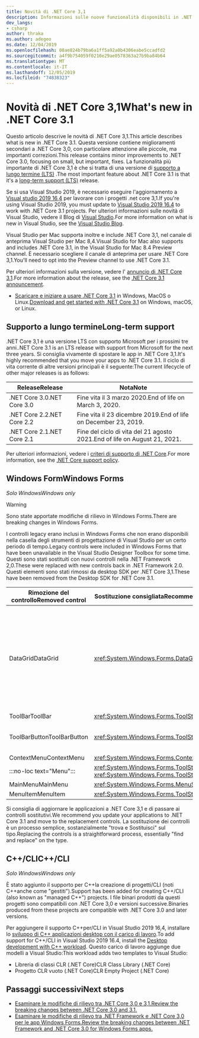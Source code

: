```yaml
---
title: Novità di .NET Core 3,1
description: Informazioni sulle nuove funzionalità disponibili in .NET Core 3,1.
dev_langs:
- csharp
author: thraka
ms.author: adegeo
ms.date: 12/04/2019
ms.openlocfilehash: 08ae824b79ba6a1ff5a92a0b4306eabe5ccadfd2
ms.sourcegitcommit: a4f9b754059f0210e29ae0578363a27b9ba84b64
ms.translationtype: MT
ms.contentlocale: it-IT
ms.lasthandoff: 12/05/2019
ms.locfileid: "74838323"
---
```

# <a name="whats-new-in-net-core-31"></a><span data-ttu-id="a68e4-103">Novità di .NET Core 3,1</span><span class="sxs-lookup"><span data-stu-id="a68e4-103">What's new in .NET Core 3.1</span></span>

<span data-ttu-id="a68e4-104">Questo articolo descrive le novità di .NET Core 3,1.</span><span class="sxs-lookup"><span data-stu-id="a68e4-104">This article describes what is new in .NET Core 3.1.</span></span> <span data-ttu-id="a68e4-105">Questa versione contiene miglioramenti secondari a .NET Core 3,0, con particolare attenzione alle piccole, ma importanti correzioni.</span><span class="sxs-lookup"><span data-stu-id="a68e4-105">This release contains minor improvements to .NET Core 3.0, focusing on small, but important, fixes.</span></span> <span data-ttu-id="a68e4-106">La funzionalità più importante di .NET Core 3,1 è che si tratta di una versione di [supporto a lungo termine (LTS)](#long-term-support) .</span><span class="sxs-lookup"><span data-stu-id="a68e4-106">The most important feature about .NET Core 3.1 is that it's a [long-term support (LTS)](#long-term-support) release.</span></span>

<span data-ttu-id="a68e4-107">Se si usa Visual Studio 2019, è necessario eseguire l'aggiornamento a [Visual studio 2019 16,4](https://visualstudio.microsoft.com/downloads/) per lavorare con i progetti .net core 3,1.</span><span class="sxs-lookup"><span data-stu-id="a68e4-107">If you're using Visual Studio 2019, you must update to [Visual Studio 2019 16.4](https://visualstudio.microsoft.com/downloads/) to work with .NET Core 3.1 projects.</span></span> <span data-ttu-id="a68e4-108">Per ulteriori informazioni sulle novità di Visual Studio, vedere il Blog di [Visual Studio](https://devblogs.microsoft.com/visualstudio/tis-the-season-visual-studio-2019/).</span><span class="sxs-lookup"><span data-stu-id="a68e4-108">For more information on what is new in Visual Studio, see the [Visual Studio Blog](https://devblogs.microsoft.com/visualstudio/tis-the-season-visual-studio-2019/).</span></span>

<span data-ttu-id="a68e4-109">Visual Studio per Mac supporta inoltre e include .NET Core 3,1, nel canale di anteprima Visual Studio per Mac 8,4.</span><span class="sxs-lookup"><span data-stu-id="a68e4-109">Visual Studio for Mac also supports and includes .NET Core 3.1, in the Visual Studio for Mac 8.4 Preview channel.</span></span> <span data-ttu-id="a68e4-110">È necessario scegliere il canale di anteprima per usare .NET Core 3,1.</span><span class="sxs-lookup"><span data-stu-id="a68e4-110">You'll need to opt into the Preview channel to use .NET Core 3.1.</span></span>

<span data-ttu-id="a68e4-111">Per ulteriori informazioni sulla versione, vedere l' [annuncio di .NET Core 3,1](https://devblogs.microsoft.com/dotnet/announcing-net-core-3-1/).</span><span class="sxs-lookup"><span data-stu-id="a68e4-111">For more information about the release, see the [.NET Core 3.1 announcement](https://devblogs.microsoft.com/dotnet/announcing-net-core-3-1/).</span></span>

- <span data-ttu-id="a68e4-112">[Scaricare e iniziare a usare .NET Core 3,1](https://dotnet.microsoft.com/download/dotnet-core/3.1) in Windows, MacOS o Linux.</span><span class="sxs-lookup"><span data-stu-id="a68e4-112">[Download and get started with .NET Core 3.1](https://dotnet.microsoft.com/download/dotnet-core/3.1) on Windows, macOS, or Linux.</span></span>

## <a name="long-term-support"></a><span data-ttu-id="a68e4-113">Supporto a lungo termine</span><span class="sxs-lookup"><span data-stu-id="a68e4-113">Long-term support</span></span>

<span data-ttu-id="a68e4-114">.NET Core 3,1 è una versione LTS con supporto Microsoft per i prossimi tre anni.</span><span class="sxs-lookup"><span data-stu-id="a68e4-114">.NET Core 3.1 is an LTS release with support from Microsoft for the next three years.</span></span> <span data-ttu-id="a68e4-115">Si consiglia vivamente di spostare le app in .NET Core 3,1.</span><span class="sxs-lookup"><span data-stu-id="a68e4-115">It's highly recommended that you move your apps to .NET Core 3.1.</span></span> <span data-ttu-id="a68e4-116">Il ciclo di vita corrente di altre versioni principali è il seguente:</span><span class="sxs-lookup"><span data-stu-id="a68e4-116">The current lifecycle of other major releases is as follows:</span></span>

| <span data-ttu-id="a68e4-117">Release</span><span class="sxs-lookup"><span data-stu-id="a68e4-117">Release</span></span> | <span data-ttu-id="a68e4-118">Nota</span><span class="sxs-lookup"><span data-stu-id="a68e4-118">Note</span></span> |
| ------- | ---- |
| <span data-ttu-id="a68e4-119">.NET Core 3.0</span><span class="sxs-lookup"><span data-stu-id="a68e4-119">.NET Core 3.0</span></span> | <span data-ttu-id="a68e4-120">Fine vita il 3 marzo 2020.</span><span class="sxs-lookup"><span data-stu-id="a68e4-120">End of life on March 3, 2020.</span></span>     |
| <span data-ttu-id="a68e4-121">.NET Core 2.2</span><span class="sxs-lookup"><span data-stu-id="a68e4-121">.NET Core 2.2</span></span> | <span data-ttu-id="a68e4-122">Fine vita il 23 dicembre 2019.</span><span class="sxs-lookup"><span data-stu-id="a68e4-122">End of life on December 23, 2019.</span></span> |
| <span data-ttu-id="a68e4-123">.NET Core 2.1</span><span class="sxs-lookup"><span data-stu-id="a68e4-123">.NET Core 2.1</span></span> | <span data-ttu-id="a68e4-124">Fine del ciclo di vita del 21 agosto 2021.</span><span class="sxs-lookup"><span data-stu-id="a68e4-124">End of life on August 21, 2021.</span></span>    |

<span data-ttu-id="a68e4-125">Per ulteriori informazioni, vedere i [criteri di supporto di .NET Core](https://dotnet.microsoft.com/platform/support/policy/dotnet-core).</span><span class="sxs-lookup"><span data-stu-id="a68e4-125">For more information, see the [.NET Core support policy](https://dotnet.microsoft.com/platform/support/policy/dotnet-core).</span></span>

## <a name="windows-forms"></a><span data-ttu-id="a68e4-126">Windows Form</span><span class="sxs-lookup"><span data-stu-id="a68e4-126">Windows Forms</span></span>

<span data-ttu-id="a68e4-127">*Solo Windows*</span><span class="sxs-lookup"><span data-stu-id="a68e4-127">*Windows only*</span></span>

> [!WARNING]
> <span data-ttu-id="a68e4-128">Sono state apportate modifiche di rilievo in Windows Forms.</span><span class="sxs-lookup"><span data-stu-id="a68e4-128">There are breaking changes in Windows Forms.</span></span>

<span data-ttu-id="a68e4-129">I controlli legacy erano inclusi in Windows Forms che non erano disponibili nella casella degli strumenti di progettazione di Visual Studio per un certo periodo di tempo.</span><span class="sxs-lookup"><span data-stu-id="a68e4-129">Legacy controls were included in Windows Forms that have been unavailable in the Visual Studio Designer Toolbox for some time.</span></span> <span data-ttu-id="a68e4-130">Questi sono stati sostituiti con nuovi controlli nella .NET Framework 2,0.</span><span class="sxs-lookup"><span data-stu-id="a68e4-130">These were replaced with new controls back in .NET Framework 2.0.</span></span> <span data-ttu-id="a68e4-131">Questi elementi sono stati rimossi da desktop SDK per .NET Core 3,1.</span><span class="sxs-lookup"><span data-stu-id="a68e4-131">These have been removed from the Desktop SDK for .NET Core 3.1.</span></span>

| <span data-ttu-id="a68e4-132">Rimozione del controllo</span><span class="sxs-lookup"><span data-stu-id="a68e4-132">Removed control</span></span> | <span data-ttu-id="a68e4-133">Sostituzione consigliata</span><span class="sxs-lookup"><span data-stu-id="a68e4-133">Recommended replacement</span></span> | <span data-ttu-id="a68e4-134">API associate rimosse</span><span class="sxs-lookup"><span data-stu-id="a68e4-134">Associated APIs removed</span></span> |
| --------------- | ----------------------- | ----------------------- |
| <span data-ttu-id="a68e4-135">DataGrid</span><span class="sxs-lookup"><span data-stu-id="a68e4-135">DataGrid</span></span>        | <xref:System.Windows.Forms.DataGridView>      | <span data-ttu-id="a68e4-136">DataGridCell</span><span class="sxs-lookup"><span data-stu-id="a68e4-136">DataGridCell</span></span><br/><span data-ttu-id="a68e4-137">DataGridRow</span><span class="sxs-lookup"><span data-stu-id="a68e4-137">DataGridRow</span></span><br/><span data-ttu-id="a68e4-138">DataGridTableCollection</span><span class="sxs-lookup"><span data-stu-id="a68e4-138">DataGridTableCollection</span></span><br/><span data-ttu-id="a68e4-139">DataGridColumnCollection</span><span class="sxs-lookup"><span data-stu-id="a68e4-139">DataGridColumnCollection</span></span><br/><span data-ttu-id="a68e4-140">DataGridTableStyle</span><span class="sxs-lookup"><span data-stu-id="a68e4-140">DataGridTableStyle</span></span><br/><span data-ttu-id="a68e4-141">DataGridColumnStyle</span><span class="sxs-lookup"><span data-stu-id="a68e4-141">DataGridColumnStyle</span></span><br/><span data-ttu-id="a68e4-142">DataGridLineStyle</span><span class="sxs-lookup"><span data-stu-id="a68e4-142">DataGridLineStyle</span></span><br/><span data-ttu-id="a68e4-143">DataGridParentRowsLabel</span><span class="sxs-lookup"><span data-stu-id="a68e4-143">DataGridParentRowsLabel</span></span><br/><span data-ttu-id="a68e4-144">DataGridParentRowsLabelStyle</span><span class="sxs-lookup"><span data-stu-id="a68e4-144">DataGridParentRowsLabelStyle</span></span><br/><span data-ttu-id="a68e4-145">DataGridBoolColumn</span><span class="sxs-lookup"><span data-stu-id="a68e4-145">DataGridBoolColumn</span></span><br/><span data-ttu-id="a68e4-146">DataGridTextBox</span><span class="sxs-lookup"><span data-stu-id="a68e4-146">DataGridTextBox</span></span><br/><span data-ttu-id="a68e4-147">GridColumnStylesCollection</span><span class="sxs-lookup"><span data-stu-id="a68e4-147">GridColumnStylesCollection</span></span><br/><span data-ttu-id="a68e4-148">GridTableStylesCollection</span><span class="sxs-lookup"><span data-stu-id="a68e4-148">GridTableStylesCollection</span></span><br/><span data-ttu-id="a68e4-149">HitTestType</span><span class="sxs-lookup"><span data-stu-id="a68e4-149">HitTestType</span></span> |
| <span data-ttu-id="a68e4-150">ToolBar</span><span class="sxs-lookup"><span data-stu-id="a68e4-150">ToolBar</span></span>         | <xref:System.Windows.Forms.ToolStrip>         | <span data-ttu-id="a68e4-151">ToolBarAppearance</span><span class="sxs-lookup"><span data-stu-id="a68e4-151">ToolBarAppearance</span></span> |
| <span data-ttu-id="a68e4-152">ToolBarButton</span><span class="sxs-lookup"><span data-stu-id="a68e4-152">ToolBarButton</span></span>   | <xref:System.Windows.Forms.ToolStripButton>   | <span data-ttu-id="a68e4-153">ToolBarButtonClickEventArgs</span><span class="sxs-lookup"><span data-stu-id="a68e4-153">ToolBarButtonClickEventArgs</span></span><br/><span data-ttu-id="a68e4-154">ToolBarButtonClickEventHandler</span><span class="sxs-lookup"><span data-stu-id="a68e4-154">ToolBarButtonClickEventHandler</span></span><br/><span data-ttu-id="a68e4-155">ToolBarButtonStyle</span><span class="sxs-lookup"><span data-stu-id="a68e4-155">ToolBarButtonStyle</span></span><br/><span data-ttu-id="a68e4-156">ToolBarTextAlign</span><span class="sxs-lookup"><span data-stu-id="a68e4-156">ToolBarTextAlign</span></span> |
| <span data-ttu-id="a68e4-157">ContextMenu</span><span class="sxs-lookup"><span data-stu-id="a68e4-157">ContextMenu</span></span>     | <xref:System.Windows.Forms.ContextMenuStrip>  |  |
| :::no-loc text="Menu"::: | <xref:System.Windows.Forms.ToolStripDropDown><br/><xref:System.Windows.Forms.ToolStripDropDownMenu> | <span data-ttu-id="a68e4-158">MenuItemCollection</span><span class="sxs-lookup"><span data-stu-id="a68e4-158">MenuItemCollection</span></span> |
| <span data-ttu-id="a68e4-159">MainMenu</span><span class="sxs-lookup"><span data-stu-id="a68e4-159">MainMenu</span></span>        | <xref:System.Windows.Forms.MenuStrip>         |  |
| <span data-ttu-id="a68e4-160">MenuItem</span><span class="sxs-lookup"><span data-stu-id="a68e4-160">MenuItem</span></span>        | <xref:System.Windows.Forms.ToolStripMenuItem> |  |

<span data-ttu-id="a68e4-161">Si consiglia di aggiornare le applicazioni a .NET Core 3,1 e di passare ai controlli sostitutivi.</span><span class="sxs-lookup"><span data-stu-id="a68e4-161">We recommend you update your applications to .NET Core 3.1 and move to the replacement controls.</span></span> <span data-ttu-id="a68e4-162">La sostituzione dei controlli è un processo semplice, sostanzialmente "trova e Sostituisci" sul tipo.</span><span class="sxs-lookup"><span data-stu-id="a68e4-162">Replacing the controls is a straightforward process, essentially "find and replace" on the type.</span></span>

## <a name="ccli"></a><span data-ttu-id="a68e4-163">C++/CLI</span><span class="sxs-lookup"><span data-stu-id="a68e4-163">C++/CLI</span></span>

<span data-ttu-id="a68e4-164">*Solo Windows*</span><span class="sxs-lookup"><span data-stu-id="a68e4-164">*Windows only*</span></span>

<span data-ttu-id="a68e4-165">È stato aggiunto il supporto per C++la creazione di progetti/CLI (noti C++anche come "gestiti").</span><span class="sxs-lookup"><span data-stu-id="a68e4-165">Support has been added for creating C++/CLI (also known as "managed C++") projects.</span></span> <span data-ttu-id="a68e4-166">I file binari prodotti da questi progetti sono compatibili con .NET Core 3,0 e versioni successive.</span><span class="sxs-lookup"><span data-stu-id="a68e4-166">Binaries produced from these projects are compatible with .NET Core 3.0 and later versions.</span></span>

<span data-ttu-id="a68e4-167">Per aggiungere il supporto C++per/CLI in Visual Studio 2019 16,4, installare lo [sviluppo di C++ applicazioni desktop con il carico di lavoro](https://docs.microsoft.com/cpp/build/vscpp-step-0-installation?view=vs-2019#step-4---choose-workloads).</span><span class="sxs-lookup"><span data-stu-id="a68e4-167">To add support for C++/CLI in Visual Studio 2019 16.4, install the [Desktop development with C++ workload](https://docs.microsoft.com/cpp/build/vscpp-step-0-installation?view=vs-2019#step-4---choose-workloads).</span></span> <span data-ttu-id="a68e4-168">Questo carico di lavoro aggiunge due modelli a Visual Studio:</span><span class="sxs-lookup"><span data-stu-id="a68e4-168">This workload adds two templates to Visual Studio:</span></span>

- <span data-ttu-id="a68e4-169">Libreria di classi CLR (.NET Core)</span><span class="sxs-lookup"><span data-stu-id="a68e4-169">CLR Class Library (.NET Core)</span></span>
- <span data-ttu-id="a68e4-170">Progetto CLR vuoto (.NET Core)</span><span class="sxs-lookup"><span data-stu-id="a68e4-170">CLR Empty Project (.NET Core)</span></span>

## <a name="next-steps"></a><span data-ttu-id="a68e4-171">Passaggi successivi</span><span class="sxs-lookup"><span data-stu-id="a68e4-171">Next steps</span></span>

- [<span data-ttu-id="a68e4-172">Esaminare le modifiche di rilievo tra .NET Core 3,0 e 3,1.</span><span class="sxs-lookup"><span data-stu-id="a68e4-172">Review the breaking changes between .NET Core 3.0 and 3.1.</span></span>](../compatibility/3.0-3.1.md)
- [<span data-ttu-id="a68e4-173">Esaminare le modifiche di rilievo tra .NET Framework e .NET Core 3,0 per le app Windows Forms.</span><span class="sxs-lookup"><span data-stu-id="a68e4-173">Review the breaking changes between .NET Framework and .NET Core 3.0 for Windows Forms apps.</span></span>](../porting/winforms-breaking-changes.md)
